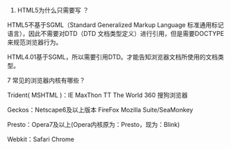 1. HTML5为什么只需要写 <!DOCTYPE HTML>？

HTML5不基于SGML（Standard Generalized Markup Language 标准通用标记语言），因此不需要对DTD（DTD 文档类型定义）进行引用，但是需要DOCTYPE来规范浏览器行为。

HTML4.01基于SGML，所以需要引用DTD。才能告知浏览器文档所使用的文档类型。

7 常见的浏览器内核有哪些？

Trident( MSHTML )：IE MaxThon TT The World 360 搜狗浏览器

Geckos：Netscape6及以上版本 FireFox Mozilla Suite/SeaMonkey

Presto：Opera7及以上(Opera内核原为：Presto，现为：Blink)

Webkit：Safari Chrome
